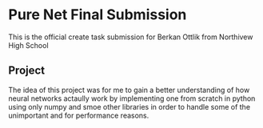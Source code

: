 # Pure Net Final Submission
This is the official create task submission for Berkan Ottlik from Northivew High School

## Project
The idea of this project was for me to gain a better understanding of how neural networks actaully work by implementing one from scratch in python using only numpy and smoe other libraries in order to handle some of the unimportant and for performance reasons.